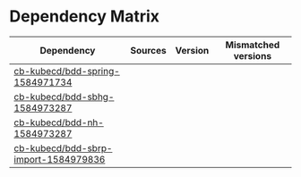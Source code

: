 # Dependency Matrix

Dependency | Sources | Version | Mismatched versions
---------- | ------- | ------- | -------------------
[cb-kubecd/bdd-spring-1584971734](https://github.com/cb-kubecd/bdd-spring-1584971734.git) |  | []() | 
[cb-kubecd/bdd-sbhg-1584973287](https://github.com/cb-kubecd/bdd-sbhg-1584973287.git) |  | []() | 
[cb-kubecd/bdd-nh-1584973287](https://github.com/cb-kubecd/bdd-nh-1584973287.git) |  | []() | 
[cb-kubecd/bdd-sbrp-import-1584979836](https://github.com/cb-kubecd/bdd-sbrp-import-1584979836.git) |  | []() | 
